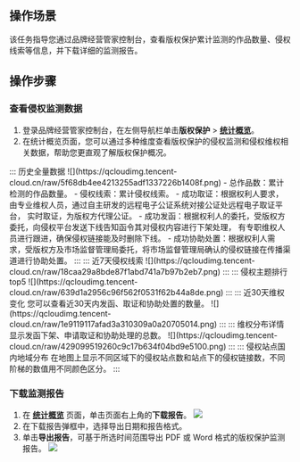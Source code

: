 ## 操作场景
该任务指导您通过品牌经营管家控制台，查看版权保护累计监测的作品数量、侵权线索等信息，并下载详细的监测报告。


## 操作步骤
### 查看侵权监测数据
1. 登录品牌经营管家控制台，在左侧导航栏单击**版权保护** > [**统计概览**](https://console.cloud.tencent.com/bma/copyright-b-home-page)。
2. 在统计概览页面，您可以通过多种维度查看版权保护的侵权监测和侵权维权相关数据，帮助您更直观了解版权保护概况。
<dx-tabs>
::: 历史全量数据
![](https://qcloudimg.tencent-cloud.cn/raw/5f68db4ee4213255adf1337226b1408f.png)
- 总作品数：累计检测的作品数量。
- 侵权线索：累计侵权线索。
- 成功取证：根据权利人要求，由专业维权人员，通过自主研发的远程电子公证系统对接公证处远程电子取证平台， 实时取证，为版权方代理公证。
- 成功发函：根据权利人的委托，受版权方委托，向侵权平台发送下线告知函令其对侵权内容进行下架处理， 有专职维权人员进行跟进，确保侵权链接能及时删除下线。
- 成功协助处置：根据权利人需求，受版权方及市场监督管理局委托，将市场监督管理局确认的侵权链接在传播渠道进行协助处置。
:::
::: 近7天侵权线索
![](https://qcloudimg.tencent-cloud.cn/raw/18caa29a8bde87f1abd741a7b97b2eb7.png)
:::
::: 侵权主题排行 top5
![](https://qcloudimg.tencent-cloud.cn/raw/639d1a2956c96f562f0531f62b44a8de.png)
:::
::: 近30天维权变化
您可以查看近30天内发函、取证和协助处置的数量。
![](https://qcloudimg.tencent-cloud.cn/raw/1e9119117afad3a310309a0a20705014.png)
:::
::: 维权分布详情
显示发函下架、申请取证和协助处理的总数。
![](https://qcloudimg.tencent-cloud.cn/raw/429099519260c9c17b634f04bd9e5100.png)
:::
::: 侵权站点国内地域分布
在地图上显示不同区域下的侵权站点数和站点下的侵权链接数，不同阶梯的数值用不同颜色区分。
:::
</dx-tabs>



### 下载监测报告
1. 在 [**统计概览**](https://console.cloud.tencent.com/bma/copyright-b-home-page) 页面，单击页面右上角的**下载报告**。
![](https://qcloudimg.tencent-cloud.cn/raw/cf9c033d34b20767ca518775d55c33d0.png)
2. 在下载报告弹框中，选择导出日期和报告格式。
3. 单击**导出报告**，可基于所选时间范围导出 PDF 或 Word 格式的版权保护监测报告。
![](https://qcloudimg.tencent-cloud.cn/raw/d88dd126b3641c31b0981257ee543adb.png)
